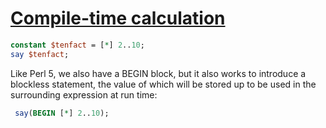 [1]: http://rosettacode.org/wiki/Compile-time_calculation

# [Compile-time calculation][1]

```perl
constant $tenfact = [*] 2..10; 
say $tenfact;
```


Like Perl 5, we also have a BEGIN block, but it also works to introduce a blockless statement,
the value of which will be stored up to be used in the surrounding expression at run time:

```perl
 say(BEGIN [*] 2..10);
```